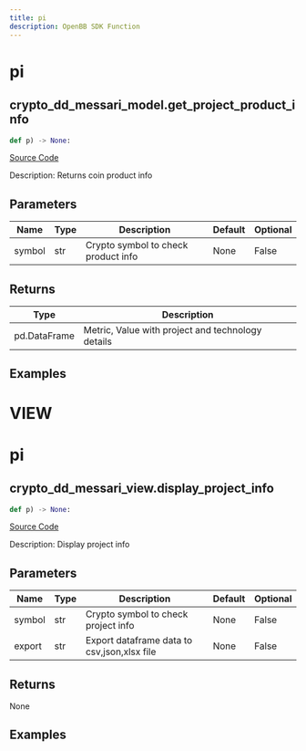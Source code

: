 ```yaml
---
title: pi
description: OpenBB SDK Function
---
```

# pi

## crypto_dd_messari_model.get_project_product_info

```python
def p) -> None:
```
[Source Code](https://github.com/OpenBB-finance/OpenBBTerminal/tree/main/openbb_terminal/decorators.py#L341)

Description: Returns coin product info

## Parameters

| Name | Type | Description | Default | Optional |
| ---- | ---- | ----------- | ------- | -------- |
| symbol | str | Crypto symbol to check product info | None | False |

## Returns

| Type | Description |
| ---- | ----------- |
| pd.DataFrame | Metric, Value with project and technology details |

## Examples




# VIEW

# pi

## crypto_dd_messari_view.display_project_info

```python
def p) -> None:
```
[Source Code](https://github.com/OpenBB-finance/OpenBBTerminal/tree/main/openbb_terminal/decorators.py#L457)

Description: Display project info

## Parameters

| Name | Type | Description | Default | Optional |
| ---- | ---- | ----------- | ------- | -------- |
| symbol | str | Crypto symbol to check project info | None | False |
| export | str | Export dataframe data to csv,json,xlsx file | None | False |

## Returns

None

## Examples

